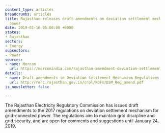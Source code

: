 ```yaml
---
content_type: articles
breadcrumbs: articles
title: Rajasthan releases draft amendments on deviation settlement mechanism for grid-connected
  power
date: 2019-01-16 05:00:00 +0000
states:
- Rajasthan
sectors:
- Energy
subsectors:
- Power
sources:
- name: Mercom
  url: https://mercomindia.com/rajasthan-amendment-deviation-settlement-power/
details:
- name: Draft amendments in Deviation Settlement Mechanism Regulations
  url: http://rerc.rajasthan.gov.in/cnpl/PDFs/DSM_Reg_amend.pdf
is_newsletter: false

---
```

The Rajasthan Electricity Regulatory Commission has issued draft amendments to the 2017 regulations on deviation settlement mechanism for grid-connected power. The regulations aim to maintain grid discipline and grid security, and are open for comments and suggestions until January 24, 2019.
